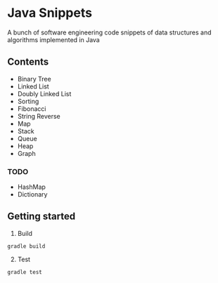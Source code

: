 # Java Snippets

A bunch of software engineering code snippets of data structures and algorithms implemented in Java

## Contents

* Binary Tree
* Linked List
* Doubly Linked List
* Sorting
* Fibonacci
* String Reverse
* Map
* Stack
* Queue
* Heap
* Graph

### TODO

* HashMap
* Dictionary

## Getting started

1. Build

```gradle build```

2. Test

```gradle test```
